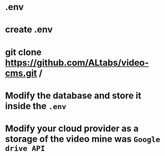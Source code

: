 # .env

# create .env
# git clone https://github.com/ALtabs/video-cms.git / 
# Modify the database and store it inside the `.env`
# Modify your cloud provider as a storage of the video mine was `Google drive API`
